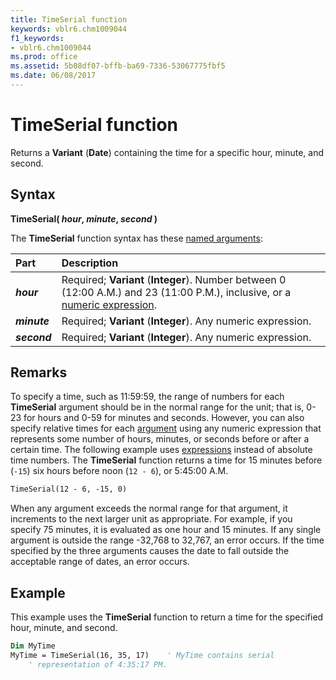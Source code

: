 ```yaml
---
title: TimeSerial function
keywords: vblr6.chm1009044
f1_keywords:
- vblr6.chm1009044
ms.prod: office
ms.assetid: 5b08df07-bffb-ba69-7336-53067775fbf5
ms.date: 06/08/2017
---
```



# TimeSerial function

Returns a **Variant** (**Date**) containing the time for a specific hour, minute, and second.

## Syntax

**TimeSerial( _hour_, _minute_, _second_ )**

The **TimeSerial** function syntax has these [named arguments](../../Glossary/vbe-glossary.md#named-argument):

|**Part**|**Description**|
|:-----|:-----|
|**_hour_**|Required; **Variant** (**Integer**). Number between 0 (12:00 A.M.) and 23 (11:00 P.M.), inclusive, or a [numeric expression](../../Glossary/vbe-glossary.md#numeric-expression).|
|**_minute_**|Required; **Variant** (**Integer**). Any numeric expression.|
|**_second_**|Required; **Variant** (**Integer**). Any numeric expression.|

## Remarks

To specify a time, such as 11:59:59, the range of numbers for each **TimeSerial** argument should be in the normal range for the unit; that is, 0-23 for hours and 0-59 for minutes and seconds. However, you can also specify relative times for each [argument](../../Glossary/vbe-glossary.md#argument) using any numeric expression that represents some number of hours, minutes, or seconds before or after a certain time. The following example uses [expressions](../../Glossary/vbe-glossary.md#expression) instead of absolute time numbers. The **TimeSerial** function returns a time for 15 minutes before (`-15`) six hours before noon (`12 - 6`), or 5:45:00 A.M.

```vb
TimeSerial(12 - 6, -15, 0)
```

When any argument exceeds the normal range for that argument, it increments to the next larger unit as appropriate. For example, if you specify 75 minutes, it is evaluated as one hour and 15 minutes. If any single argument is outside the range -32,768 to 32,767, an error occurs. If the time specified by the three arguments causes the date to fall outside the acceptable range of dates, an error occurs.

## Example

This example uses the **TimeSerial** function to return a time for the specified hour, minute, and second.

```vb
Dim MyTime
MyTime = TimeSerial(16, 35, 17)    ' MyTime contains serial 
    ' representation of 4:35:17 PM.

```


